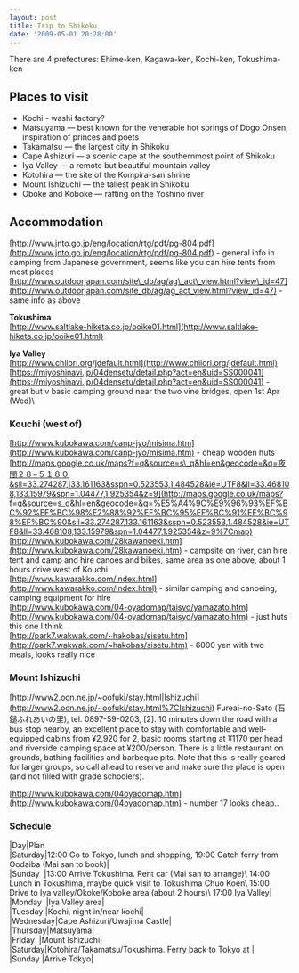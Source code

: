 ```yaml
---
layout: post
title: Trip to Shikoku
date: '2009-05-01 20:28:00'
---
```


There are 4 prefectures: Ehime-ken, Kagawa-ken, Kochi-ken, Tokushima-ken

## Places to visit

- Kochi - washi factory?
- Matsuyama — best known for the venerable hot springs of Dogo Onsen, inspiration of princes and poets
- Takamatsu — the largest city in Shikoku
- Cape Ashizuri — a scenic cape at the southernmost point of Shikoku
- Iya Valley — a remote but beautiful mountain valley
- Kotohira — the site of the Kompira-san shrine
- Mount Ishizuchi — the tallest peak in Shikoku
- Oboke and Koboke — rafting on the Yoshino river

## Accommodation

[http://www.jnto.go.jp/eng/location/rtg/pdf/pg-804.pdf](http://www.jnto.go.jp/eng/location/rtg/pdf/pg-804.pdf) - general info in camping from Japanese government, seems like you can hire tents from most places  
[http://www.outdoorjapan.com/site\_db/ag/ag\_act\_view.html?view\_id=47](http://www.outdoorjapan.com/site_db/ag/ag_act_view.html?view_id=47) - same info as above

**Tokushima**  
[http://www.saltlake-hiketa.co.jp/ooike01.html](http://www.saltlake-hiketa.co.jp/ooike01.html)

**Iya Valley**  
[http://www.chiiori.org/jdefault.html](http://www.chiiori.org/jdefault.html)  
[https://miyoshinavi.jp/04densetu/detail.php?act=en&uid=SS000041](https://miyoshinavi.jp/04densetu/detail.php?act=en&uid=SS000041) - great but v basic camping ground near the two vine bridges, open 1st Apr (Wed)\

### Kouchi (west of)

[http://www.kubokawa.com/canp-jyo/misima.htm](http://www.kubokawa.com/canp-jyo/misima.htm) - cheap wooden huts  
[http://maps.google.co.uk/maps?f=q&source=s\_q&hl=en&geocode=&q=夜間２８−５１８０&sll=33.274287,133.161163&sspn=0.523553,1.484528&ie=UTF8&ll=33.468108,133.15979&spn=1.04477,1.925354&z=9](http://maps.google.co.uk/maps?f=q&source=s_q&hl=en&geocode=&q=%E5%A4%9C%E9%96%93%EF%BC%92%EF%BC%98%E2%88%92%EF%BC%95%EF%BC%91%EF%BC%98%EF%BC%90&sll=33.274287,133.161163&sspn=0.523553,1.484528&ie=UTF8&ll=33.468108,133.15979&spn=1.04477,1.925354&z=9%7Cmap)  
[http://www.kubokawa.com/28kawanoeki.htm](http://www.kubokawa.com/28kawanoeki.htm) - campsite on river, can hire tent and camp and hire canoes and bikes, same area as one above, about 1 hours drive west of Kouchi  
[http://www.kawarakko.com/index.html](http://www.kawarakko.com/index.html) - similar camping and canoeing, camping equipment for hire  
[http://www.kubokawa.com/04-oyadomap/taisyo/yamazato.htm](http://www.kubokawa.com/04-oyadomap/taisyo/yamazato.htm) - just huts this one I think  
[http://park7.wakwak.com/~hakobas/sisetu.htm](http://park7.wakwak.com/~hakobas/sisetu.htm) - 6000 yen with two meals, looks really nice

### Mount Ishizuchi

[http://www2.ocn.ne.jp/~oofuki/stay.html|Ishizuchi](http://www2.ocn.ne.jp/~oofuki/stay.html%7CIshizuchi) Fureai-no-Sato (石鎚ふれあいの里), tel. 0897-59-0203, [2]. 10 minutes down the road with a bus stop nearby, an excellent place to stay with comfortable and well-equipped cabins from ¥2,920 for 2, basic rooms starting at ¥1170 per head and riverside camping space at ¥200/person. There is a little restaurant on grounds, bathing facilities and barbeque pits. Note that this is really geared for larger groups, so call ahead to reserve and make sure the place is open (and not filled with grade schoolers).

[http://www.kubokawa.com/04oyadomap.htm](http://www.kubokawa.com/04oyadomap.htm) - number 17 looks cheap..

### Schedule

|Day|Plan  
|Saturday|12:00 Go to Tokyo, lunch and shopping, 19:00 Catch ferry from Oodaiba (Mai san to book)|  
|Sunday &nbsp;|13:00 Arrive Tokushima. Rent car (Mai san to arrange)\ 14:00 Lunch in Tokushima, maybe quick visit to Tokushima Chuo Koen\ 15:00 Drive to Iya valley/Okoke/Koboke area (about 2 hours)\ 17:00 Iya Valley|  
|Monday &nbsp;|Iya Valley area|  
|Tuesday |Kochi, night in/near kochi|  
|Wednesday|Cape Ashizuri/Uwajima Castle|  
|Thursday|Matsuyama|  
|Friday &nbsp;|Mount Ishizuchi|  
|Saturday|Kotohira/Takamatsu/Tokushima. Ferry back to Tokyo at |  
|Sunday |Arrive Tokyo|


